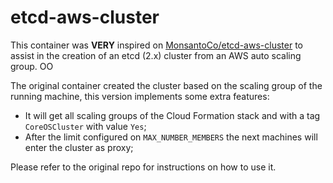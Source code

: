 # etcd-aws-cluster

This container was **VERY** inspired on [MonsantoCo/etcd-aws-cluster](https://github.com/MonsantoCo/etcd-aws-cluster) to assist in the creation of an etcd (2.x) cluster from an AWS auto scaling group.
OO
 
The original container created the cluster based on the scaling group of the running machine, this version implements some extra features:

- It will get all scaling groups of the Cloud Formation stack and with a tag `CoreOSCluster` with value `Yes`;
- After the limit configured on `MAX_NUMBER_MEMBERS` the next machines will enter the cluster as proxy;
 
Please refer to the original repo for instructions on how to use it.
